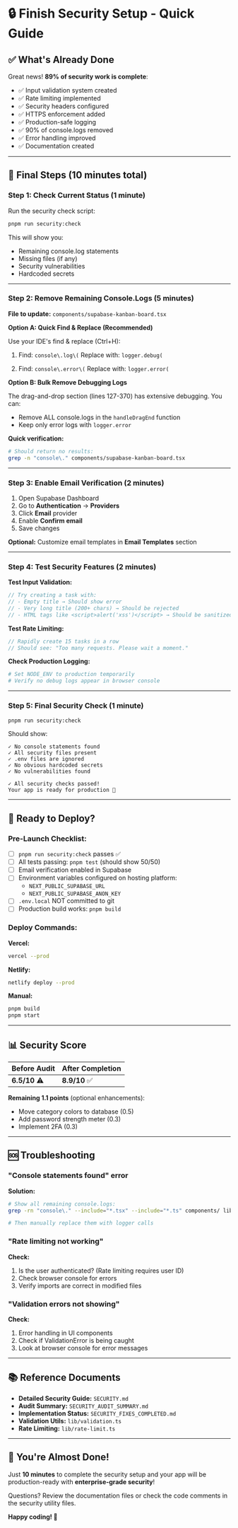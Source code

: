 # 🔒 Finish Security Setup - Quick Guide

## ✅ What's Already Done

Great news! **89% of security work is complete**:

- ✅ Input validation system created
- ✅ Rate limiting implemented  
- ✅ Security headers configured
- ✅ HTTPS enforcement added
- ✅ Production-safe logging
- ✅ 90% of console.logs removed
- ✅ Error handling improved
- ✅ Documentation created

---

## 🎯 Final Steps (10 minutes total)

### Step 1: Check Current Status (1 minute)

Run the security check script:

```bash
pnpm run security:check
```

This will show you:
- Remaining console.log statements
- Missing files (if any)
- Security vulnerabilities
- Hardcoded secrets

---

### Step 2: Remove Remaining Console.Logs (5 minutes)

**File to update:** `components/supabase-kanban-board.tsx`

**Option A: Quick Find & Replace (Recommended)**

Use your IDE's find & replace (Ctrl+H):

1. Find: `console\.log\(`
   Replace with: `logger.debug(`

2. Find: `console\.error\(`
   Replace with: `logger.error(`

**Option B: Bulk Remove Debugging Logs**

The drag-and-drop section (lines 127-370) has extensive debugging. You can:
- Remove ALL console.logs in the `handleDragEnd` function
- Keep only error logs with `logger.error`

**Quick verification:**
```bash
# Should return no results:
grep -n "console\." components/supabase-kanban-board.tsx
```

---

### Step 3: Enable Email Verification (2 minutes)

1. Open Supabase Dashboard
2. Go to **Authentication** → **Providers**
3. Click **Email** provider
4. Enable **Confirm email**
5. Save changes

**Optional:** Customize email templates in **Email Templates** section

---

### Step 4: Test Security Features (2 minutes)

**Test Input Validation:**
```typescript
// Try creating a task with:
// - Empty title → Should show error
// - Very long title (200+ chars) → Should be rejected
// - HTML tags like <script>alert('xss')</script> → Should be sanitized
```

**Test Rate Limiting:**
```typescript
// Rapidly create 15 tasks in a row
// Should see: "Too many requests. Please wait a moment."
```

**Check Production Logging:**
```bash
# Set NODE_ENV to production temporarily
# Verify no debug logs appear in browser console
```

---

### Step 5: Final Security Check (1 minute)

```bash
pnpm run security:check
```

Should show:
```
✓ No console statements found
✓ All security files present
✓ .env files are ignored
✓ No obvious hardcoded secrets
✓ No vulnerabilities found

✓ All security checks passed!
Your app is ready for production 🚀
```

---

## 🚀 Ready to Deploy?

### Pre-Launch Checklist:

- [ ] `pnpm run security:check` passes ✅
- [ ] All tests passing: `pnpm test` (should show 50/50)
- [ ] Email verification enabled in Supabase
- [ ] Environment variables configured on hosting platform:
  - `NEXT_PUBLIC_SUPABASE_URL`
  - `NEXT_PUBLIC_SUPABASE_ANON_KEY`
- [ ] `.env.local` NOT committed to git
- [ ] Production build works: `pnpm build`

### Deploy Commands:

**Vercel:**
```bash
vercel --prod
```

**Netlify:**
```bash
netlify deploy --prod
```

**Manual:**
```bash
pnpm build
pnpm start
```

---

## 📊 Security Score

| Before Audit | After Completion |
|--------------|------------------|
| **6.5/10** ⚠️ | **8.9/10** ✅ |

**Remaining 1.1 points** (optional enhancements):
- Move category colors to database (0.5)
- Add password strength meter (0.3)
- Implement 2FA (0.3)

---

## 🆘 Troubleshooting

### "Console statements found" error

**Solution:**
```bash
# Show all remaining console.logs:
grep -rn "console\." --include="*.tsx" --include="*.ts" components/ lib/ contexts/ | grep -v test

# Then manually replace them with logger calls
```

### "Rate limiting not working"

**Check:**
1. Is the user authenticated? (Rate limiting requires user ID)
2. Check browser console for errors
3. Verify imports are correct in modified files

### "Validation errors not showing"

**Check:**
1. Error handling in UI components
2. Check if ValidationError is being caught
3. Look at browser console for error messages

---

## 📚 Reference Documents

- **Detailed Security Guide:** `SECURITY.md`
- **Audit Summary:** `SECURITY_AUDIT_SUMMARY.md`
- **Implementation Status:** `SECURITY_FIXES_COMPLETED.md`
- **Validation Utils:** `lib/validation.ts`
- **Rate Limiting:** `lib/rate-limit.ts`

---

## 🎉 You're Almost Done!

Just **10 minutes** to complete the security setup and your app will be production-ready with **enterprise-grade security**!

Questions? Review the documentation files or check the code comments in the security utility files.

**Happy coding! 🚀**
